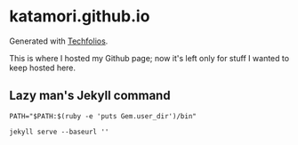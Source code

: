 # katamori.github.io

Generated with [Techfolios](https://techfolios.github.io/index.html).

This is where I hosted my Github page; now it's left only for stuff I wanted to keep hosted here.

## Lazy man's Jekyll command

`PATH="$PATH:$(ruby -e 'puts Gem.user_dir')/bin"`

`jekyll serve --baseurl ''`
